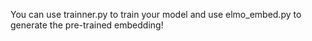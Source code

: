 You can use trainner.py to train your model and use elmo_embed.py to generate the pre-trained embedding!
